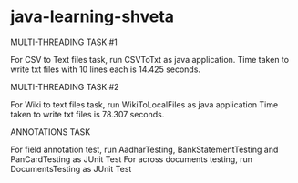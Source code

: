 ﻿# java-learning-shveta



MULTI-THREADING TASK #1

For CSV to Text files task, run CSVToTxt as java application.
Time taken to write txt files with 10 lines each is 14.425 seconds.


MULTI-THREADING TASK #2

For Wiki to text files task, run WikiToLocalFiles as java application
Time taken to write txt files is 78.307 seconds.

ANNOTATIONS TASK

For field annotation test, run AadharTesting, BankStatementTesting and PanCardTesting as JUnit Test
For across documents testing, run DocumentsTesting as JUnit Test